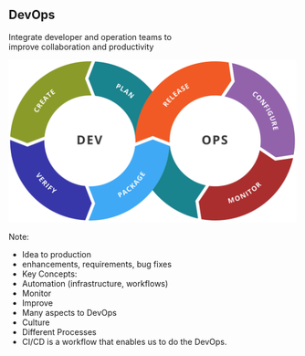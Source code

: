 ## DevOps

Integrate developer and operation teams to <br/>
improve collaboration and productivity

![DevOps](/img/intro-devops.svg) <!-- .element: style="border:0;background-color:inherit;margin-top:0;height:8em;box-shadow:none;margin-bottom:-3em" -->

Note:

* Idea to production
 * enhancements, requirements, bug fixes
* Key Concepts:
 * Automation (infrastructure, workflows)
 * Monitor
 * Improve
* Many aspects to DevOps
 * Culture
 * Different Processes
* CI/CD is a workflow that enables us to do the DevOps.

